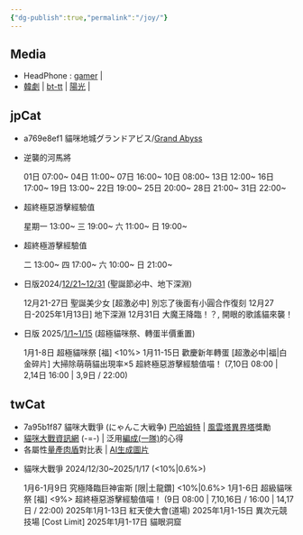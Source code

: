 ```yaml
---
{"dg-publish":true,"permalink":"/joy/"}
---
```



## Media

- HeadPhone : [gamer](https://forum.gamer.com.tw/B.php?bsn=60535) |
- [韓劇](https://www.tvboxnow.com/forum-342-1.html) | [bt-tt](https://www.bttt11.com/html/page-7-0.html) | [陽光](https://www.ygdy8.net/html/tv/rihantv/index.html) |

## jpCat

- a769e8ef1 貓咪地城グランドアビス/[Grand Abyss](https://forum.gamer.com.tw/C.php?bsn=23772&snA=19498)
+ 逆襲的河馬將

   01日 07:00~
04日 11:00~
07日 16:00~
10日 08:00~
13日 12:00~
16日 17:00~
19日 13:00~
22日 19:00~
25日 20:00~
28日 21:00~
31日 22:00~

+ 超終極惡游擊經驗值

   星期一 13:00~
三 19:00~
六 11:00~
日 19:00~

+ 超終極游擊經驗值

   二 13:00~
四 17:00~
六 10:00~
日 21:00~

+ 日版2024/[12/21~12/31](https://forum.gamer.com.tw/C.php?bsn=23772&snA=21684) (聖誕節必中、地下深淵)

   12月21-27日 聖誕美少女 [超激必中] 別忘了後面有小圓合作復刻
12月27日-2025年1月13日] 地下深淵
12月31日 大魔王降臨！？, 開眼的歌謠貓來襲！

+ 日版 2025/[1/1~1/15](https://forum.gamer.com.tw/C.php?bsn=23772&snA=21719) (超極貓咪祭、轉蛋半價重置)

   1月1-8日 超極貓咪祭 [福] <10%>
1月11-15日 歡慶新年轉蛋 [超激必中|福|白金碎片] 大掃除萌萌貓出現率×5
超終極惡游擊經驗值喵！ (7,10日 08:00 | 2,14日 16:00 | 3,9日 / 22:00)

## twCat

- 7a95b1f87 貓咪大戰爭 (にゃんこ大戦争) [巴哈姆特](https://forum.gamer.com.tw/B.php?bsn=23772) | [風雲塔異界塔](https://forum.gamer.com.tw/C.php?bsn=23772&snA=17736)獎勵
- [貓咪大戰資訊網](https://battlecatsinfo.github.io/) (-=-) | 泛用[編成(一隊)](https://forum.gamer.com.tw/C.php?bsn=23772&snA=20532)的心得
- 各屬性[量產肉盾](https://forum.gamer.com.tw/C.php?bsn=23772&snA=20617)對比表 | [AI生成圖片](https://forum.gamer.com.tw/C.php?bsn=23772&snA=20674)
+ 貓咪大戰爭 2024/12/30~2025/1/17 (<10%|0.6%>)

   1月6-1月9日 究極降臨巨神宙斯 [限|土龍鑽] <10%|0.6%>
1月1-6日 超級貓咪祭 [福] <9%>
超終極惡游擊經驗值喵！ (9日 08:00 | 7,10,16日 / 16:00 | 14,17日 / 22:00)
2025年1月1-13日 紅天使大會(道場)
2025年1月1-15日 異次元競技場 [Cost Limit]
2025年1月1-17日 貓眼洞窟

